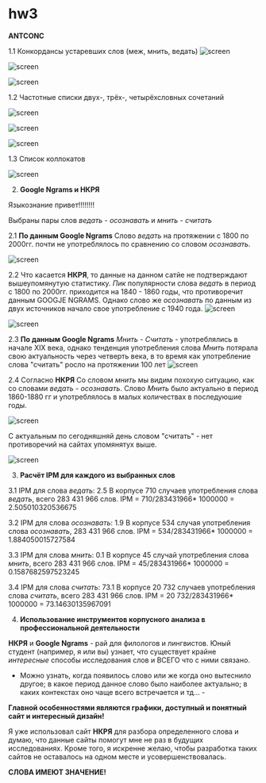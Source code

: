 # hw3

**ANTCONC**

1.1 Конкордансы устаревших слов (меж, мнить, ведать)
![screen](https://github.com/FrSimonFr/hw3/blob/master/2.jpg)

![screen](https://github.com/FrSimonFr/hw3/blob/master/3.jpg)

![screen](https://github.com/FrSimonFr/hw3/blob/master/44.jpg)

1.2 Частотные списки двух-, трёх-, четырёхсловных сочетаний

![screen](https://github.com/FrSimonFr/hw3/blob/master/5.jpg)

![screen](https://github.com/FrSimonFr/hw3/blob/master/6.jpg)

![screen](https://github.com/FrSimonFr/hw3/blob/master/7.jpg)

1.3 Список коллокатов

![screen](https://github.com/FrSimonFr/hw3/blob/master/8.jpg)



2. **Google Ngrams и НКРЯ**

Языкознание привет!!!!!!!!

Выбраны пары слов *ведать* - *осознавать* и *мнить* - *считать* 

2.1 **По данным Google Ngrams**
Слово *ведать* на протяжении с 1800 по 2000гг. почти не употреблялось по сравнению со словом *осознавать*.

![screen](https://github.com/FrSimonFr/hw3/blob/master/GOOG.jpg)

 
2.2 Что касается **НКРЯ**, то данные на данном сатйе не подтверждают вышеупомянутую статистику. 
_Пик_ популярности слова *ведать* в период с 1800 по 2000гг. приходится на 1840 - 1860 годы, что противоречит данным GOOGJE NGRAMS. Однако слово же *осознавать* по данным из двух источников начало свое употребление с 1940 года. 
![screen](https://github.com/FrSimonFr/hw3/blob/master/NKRA.jpg)

![screen](https://github.com/FrSimonFr/hw3/blob/master/NKRA2.jpg)

2.3 **По данным Google Ngrams**
*Мнить* - *Считать* - употреблялись в начале XIX века, однако тенденция употребления слова *Мнить* потярала свою актуальность через четверть века, в то время как употребление слова "считать" росло на протяжении 100 лет
![screen](https://github.com/FrSimonFr/hw3/blob/master/GOOG2.jpg)


2.4 Согласно **НКРЯ**
Со словом *мнить* мы видим похохую ситуацию, как со словами *ведать* - *осознавать*. Слово *Мнить* было актуально в период 1860-1880 гг и употреблялось в малых количествах в последуюшие годы.

![screen](https://github.com/FrSimonFr/hw3/blob/master/NKRA3.jpg)

С актуальным по сегодняшняй день словом "считать" - нет противоречий на сайтах упомянятух выше.

![screen](https://github.com/FrSimonFr/hw3/blob/master/NKRA4.jpg)

3. **Расчёт IPM для каждого из выбранных слов**

3.1 IPM для слова *ведать*: 2.5
В корпусе 710 случаев употребления слова *ведать*, всего 283 431 966 слов.
IPM = 710/283431966* 1000000 = 2.505010320536675

3.2 IPM для слова *осознавать*: 1.9
В корпусе 534 случая употребления слова *осознавать*, 283 431 966 слов.
IPM = 534/283431966* 1000000 = 1.884050015727584

3.3 IPM для слова *мнить*: 0.1
В корпусе 45 случай употребления слова *мнить*, всего 283 431 966 слов.
IPM = 45/283431966* 1000000 = 0.1587682597523245

3.4 IPM для слова *считать*: 73.1
В корпусе 20 732 случаев употребления слова *считать*, всего 283 431 966 слов.
IPM = 20 732/283431966* 1000000 = 73.14630135967091

4. **Использование инструментов корпусного анализа в профессиональной деятельности** 

**НКРЯ** и **Google Ngrams** - рай для филологов и лингвистов. 
Юный студент (например, я или вы) узнает, что существует крайне *интересные* способы исследования слов и ВСЕГО что с ними связано.
- Можно узнать, когда появилось слово или же когда оно вытеснило другое; в какое период данное слово было наиболее актуально; в каких контекстах оно чаще всего встречается и тд… -

**Главной особенностями являются графики, доступный и понятный сайт и интересный дизайн!**

Я уже использовал сайт **НКРЯ** для разбора определенного слова и думаю, что данные сайты помогут мне не раз в будущих исследованиях. Кроме того, я искренне желаю, чтобы разработка таких сайтов не оставалось на одном месте и усовершенствовалась.  

**СЛОВА ИМЕЮТ ЗНАЧЕНИЕ!**

